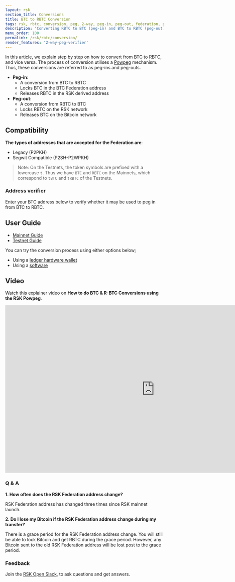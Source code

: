 ```yaml
---
layout: rsk
section_title: Conversions
title: BTC to RBTC Conversion
tags: rsk, rbtc, conversion, peg, 2-way, peg-in, peg-out, federation, powpeg
description: 'Converting RBTC to BTC (peg-in) and BTC to RBTC (peg-out), for both Mainnet and Testnet.'
menu_order: 100
permalink: /rsk/rbtc/conversion/
render_features: '2-way-peg-verifier'
---
```


In this article, we explain step by step on how to convert from BTC to RBTC, and vice versa.
The process of conversion utilises a [Powpeg](/rsk/architecture/powpeg/) mechanism. Thus, these conversions are referred to as peg-ins and peg-outs.

- **Peg-in**:
  - A conversion from BTC to RBTC
  - Locks BTC in the BTC Federation address
  - Releases RBTC in the RSK derived address
- **Peg-out**:
  - A conversion from RBTC to BTC
  - Locks RBTC on the RSK network
  - Releases BTC on the Bitcoin network

## Compatibility

**The types of addresses that are accepted for the Federation are**:
- Legacy (P2PKH)
- Segwit Compatible (P2SH-P2WPKH)

> Note: On the Testnets, the token symbols are prefixed with a lowercase `t`.
> Thus we have `BTC` and `RBTC` on the Mainnets,
> which correspond to `tBTC` and `tRBTC` of the Testnets.

### Address verifier

Enter your BTC address below to verify whether it may be used to peg in from BTC to RBTC.

[](#top "pegin-address-verifier")

## User Guide

- [Mainnet Guide](/rsk/rbtc/conversion/networks/mainnet)
- [Testnet Guide](/rsk/rbtc/conversion/networks/testnet)

You can try the conversion process using either options below;

- Using a [ledger hardware wallet](/rsk/rbtc/conversion/with-ledger)
- Using a [software](/rsk/rbtc/conversion/with-node-and-console)

## Video

Watch this explainer video on **How to do BTC & R-BTC Conversions using the RSK Powpeg**.

<div class="video-container">
  <iframe width="949" height="534" src="https://youtube.com/embed/XTpQW9Rw838" frameborder="0" allow="accelerometer; autoplay; encrypted-media; gyroscope; picture-in-picture" allowfullscreen></iframe>
</div>

### Q & A

**1. How often does the RSK Federation address change?**

RSK Federation address has changed three times since RSK mainnet launch.

**2. Do I lose my Bitcoin if the RSK Federation address change during my transfer?**

There is a grace period for the RSK Federation address change. You will still be able to lock Bitcoin and get RBTC during the grace period. However, any Bitcoin sent to the old RSK Federation address will be lost post to the grace period.

### Feedback

Join the [RSK Open Slack](https://developers.rsk.co/slack), to ask questions and get answers.
